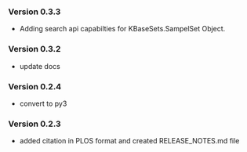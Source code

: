 ### Version 0.3.3
- Adding search api capabilties for KBaseSets.SampelSet Object.

### Version 0.3.2
- update docs

### Version 0.2.4
- convert to py3

### Version 0.2.3
- added citation in PLOS format and created RELEASE_NOTES.md file
